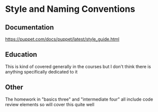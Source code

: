 # Style and Naming Conventions

## Documentation

<https://puppet.com/docs/puppet/latest/style_guide.html>

## Education

This is kind of covered generally in the courses but I don't think there is anything specifically dedicated to it

## Other

The homework in "basics three" and "intermediate four" all include code review elements so will cover this quite well
